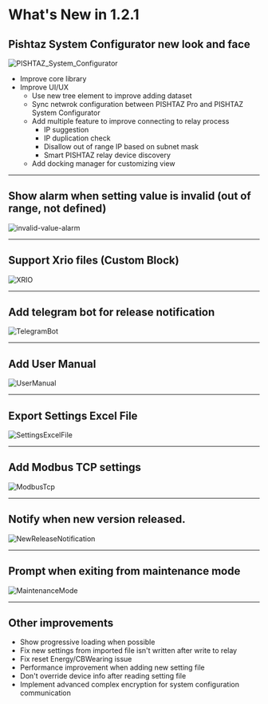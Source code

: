 # What's New in 1.2.1

## Pishtaz System Configurator new look and face

![PISHTAZ_System_Configurator](../../images/release-notes/v1.2.1/PISHTAZ_System_Configurator.png)

- Improve core library
- Improve UI/UX
    - Use new tree element to improve adding dataset 
    - Sync netwrok configuration between PISHTAZ Pro and PISHTAZ System Configurator
    - Add multiple feature to improve connecting to relay process
        - IP suggestion
        - IP duplication check
        - Disallow out of range IP based on subnet mask
        - Smart PISHTAZ relay device discovery 
    - Add docking manager for customizing view

---

## Show alarm when setting value is invalid (out of range, not defined) 

![invalid-value-alarm](../../images/release-notes/v1.2.1/InvalidValueAlarm.png)

---

## Support Xrio files (Custom Block)

![XRIO](../../images/release-notes/v1.2.1/XRIO.png)

---

## Add telegram bot for release notification

![TelegramBot](../../images/release-notes/v1.2.1/TelegramBot.jpg)

---

## Add User Manual 

![UserManual](../../images/release-notes/v1.2.1/UserManual.png)

---

## Export Settings Excel File

![SettingsExcelFile](../../images/release-notes/v1.2.1/SettingsExcelFile.png)

---

## Add Modbus TCP settings 

![ModbusTcp](../../images/release-notes/v1.2.1/ModbusTcp.png)

---

## Notify when new version released.

![NewReleaseNotification](../../images/release-notes/v1.2.1/NewReleaseNotification.png)

---

## Prompt when exiting from maintenance mode 

![MaintenanceMode](../../images/release-notes/v1.2.1/MaintenanceMode.png)

---

## Other improvements
- Show progressive loading when possible
- Fix new settings from imported file isn't written after write to relay
- Fix reset Energy/CBWearing issue
- Performance improvement when adding new setting file 
- Don't override device info after reading setting file 
- Implement advanced complex encryption for system configuration communication 
